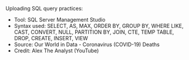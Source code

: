 Uploading SQL query practices:
- Tool: SQL Server Management Studio 
- Syntax used: SELECT, AS, MAX, ORDER BY, GROUP BY, WHERE LIKE, CAST, CONVERT, NULL, PARTITION BY, JOIN, CTE, TEMP TABLE, DROP, CREATE, INSERT, VIEW
- Source: Our World in Data - Coronavirus (COVID-19) Deaths
- Credit: Alex The Analyst (YouTube)
